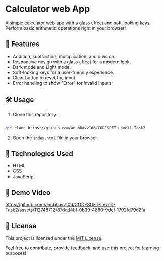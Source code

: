 # Calculator web App

A simple calculator web app with a glass effect and soft-looking keys. Perform basic arithmetic operations right in your browser!

## 🚀 Features

- Addition, subtraction, multiplication, and division.
- Responsive design with a glass effect for a modern look.
- Dark mode and Light mode.
- Soft-looking keys for a user-friendly experience.
- Clear button to reset the input.
- Error handling to show "Error" for invalid inputs.

## 🛠️ Usage

1. Clone this repository: 
```bash 

git clone https://github.com/anubhavv106/CODESOFT-Level1-Task2
   ```
2. Open the `index.html` file in your browser.

## 🧰 Technologies Used

- HTML
- CSS
- JavaScript

## 🎥 Demo Video

https://github.com/anubhavv106/CODESOFT-Level1-Task2/assets/112748712/87ded4bf-0b39-4880-9def-1792fd79d2fa

## 📝 License

This project is licensed under the [MIT License](LICENSE).

Feel free to contribute, provide feedback, and use this project for learning purposes!
